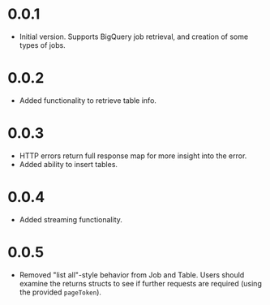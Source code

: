 # 0.0.1

* Initial version. Supports BigQuery job retrieval, and creation of some types of jobs.

# 0.0.2

* Added functionality to retrieve table info.

# 0.0.3

* HTTP errors return full response map for more insight into the error.
* Added ability to insert tables.

# 0.0.4

* Added streaming functionality.

# 0.0.5

* Removed "list all"-style behavior from Job and Table. Users should examine the returns structs to see if further requests are required (using the provided `pageToken`).